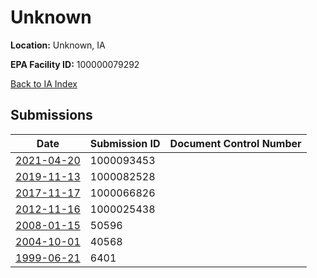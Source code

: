 # Unknown

**Location:** Unknown, IA

**EPA Facility ID:** 100000079292

[Back to IA Index](../../index.md)

## Submissions

| Date | Submission ID | Document Control Number |
|------|--------------|-------------------------|
| [2021-04-20](submissions/1000093453.md) | 1000093453 |  |
| [2019-11-13](submissions/1000082528.md) | 1000082528 |  |
| [2017-11-17](submissions/1000066826.md) | 1000066826 |  |
| [2012-11-16](submissions/1000025438.md) | 1000025438 |  |
| [2008-01-15](submissions/50596.md) | 50596 |  |
| [2004-10-01](submissions/40568.md) | 40568 |  |
| [1999-06-21](submissions/6401.md) | 6401 |  |
